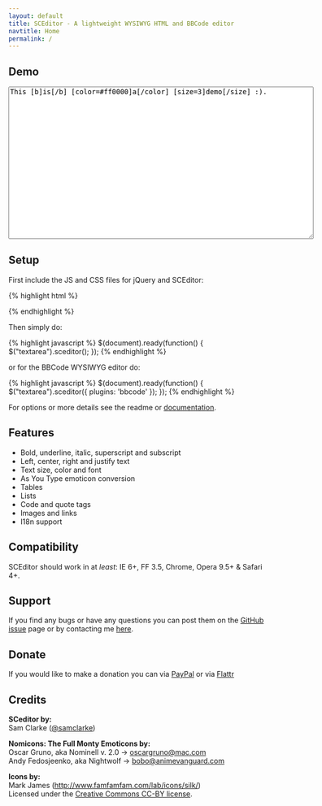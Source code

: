 ```yaml
---
layout: default
title: SCEditor - A lightweight WYSIWYG HTML and BBCode editor
navtitle: Home
permalink: /
---
```


## Demo

<script type="text/javascript" src="//ajax.googleapis.com/ajax/libs/jquery/1.7.2/jquery.min.js"> </script>
<link rel="stylesheet" href="minified/themes/default.min.css" type="text/css" media="all" />
<script type="text/javascript" src="minified/jquery.sceditor.bbcode.min.js"> </script>
<script>$(document).ready(function() {
	$("textarea").sceditor({
		plugins: 'bbcode',
		style: "minified/jquery.sceditor.default.min.css"
	});
});</script>

<textarea style="width:600px; height:300px">This [b]is[/b] [color=#ff0000]a[/color] [size=3]demo[/size] :).</textarea>

## Setup
First include the JS and CSS files for jQuery and SCEditor:

{% highlight html %}
<script type="text/javascript" src="//ajax.googleapis.com/ajax/libs/jquery/1.7.2/jquery.min.js"></script>
<link rel="stylesheet" href="minified/jquery.sceditor.min.css" type="text/css" media="all" />
<script type="text/javascript" src="minified/jquery.sceditor.bbcode.min.js"></script>
{% endhighlight %}

Then simply do:

{% highlight javascript %}
$(document).ready(function() {
	$("textarea").sceditor();
});
{% endhighlight %}

or for the BBCode WYSIWYG editor do:

{% highlight javascript %}
$(document).ready(function() {
	$("textarea").sceditor({
		plugins: 'bbcode'
	});
});
{% endhighlight %}

For options or more details see the readme or [documentation](http://www.samclarke.com/2012/04/sceditor-documentation/).


## Features

* Bold, underline, italic, superscript and subscript
* Left, center, right and justify text
* Text size, color and font
* As You Type emoticon conversion
* Tables
* Lists
* Code and quote tags
* Images and links
* I18n support


## Compatibility

SCEditor should work in at *least*: IE 6+, FF 3.5, Chrome, Opera 9.5+ &amp; Safari 4+.


## Support
If you find any bugs or have any questions you can post them on the [GitHub issue](hhttps://github.com/samclarke/SCEditor/issues/) page or by contacting me [here](http://www.samclarke.com/contact).


## Donate

If you would like to make a donation you can via
[PayPal](https://www.paypal.com/cgi-bin/webscr?cmd=_s-xclick&hosted_button_id=AVJSF5NEETYYG)
or via [Flattr](http://flattr.com/thing/400345/SCEditor)


## Credits

**SCeditor by:**  
Sam Clarke ([@samclarke](http://github.com/samclarke))

**Nomicons: The Full Monty Emoticons by:**  
Oscar Gruno, aka Nominell v. 2.0 -> oscargruno@mac.com  
Andy Fedosjeenko, aka Nightwolf -> bobo@animevanguard.com

**Icons by:**  
Mark James (http://www.famfamfam.com/lab/icons/silk/)  
Licensed under the [Creative Commons CC-BY license](http://creativecommons.org/licenses/by/3.0/).

